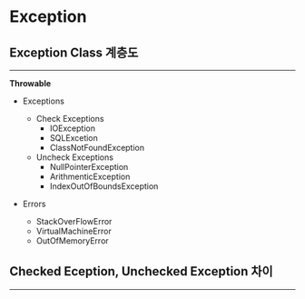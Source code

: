 # Exception
 ## Exception Class 계층도
 ---
**Throwable** 
* Exceptions
  * Check Exceptions
    * IOException
    * SQLExcetion
    * ClassNotFoundException
  * Uncheck Exceptions
    * NullPointerException
    * ArithmenticException
    * IndexOutOfBoundsException

* Errors 
  * StackOverFlowError
  * VirtualMachineError
  * OutOfMemoryError

## Checked Eception, Unchecked Exception 차이
---

